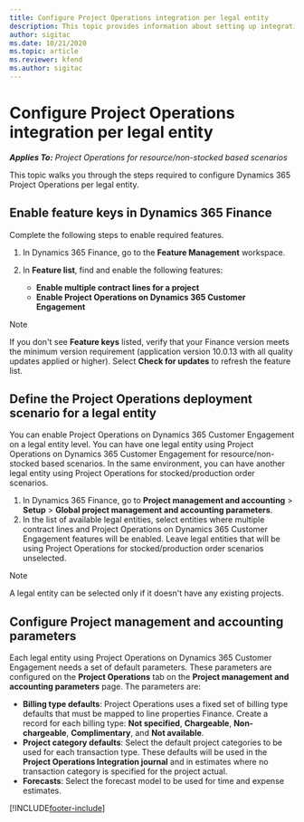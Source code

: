 ```yaml
---
title: Configure Project Operations integration per legal entity 
description: This topic provides information about setting up integration by legal entity in Project Operations.
author: sigitac
ms.date: 10/21/2020
ms.topic: article
ms.reviewer: kfend 
ms.author: sigitac
---
```


# Configure Project Operations integration per legal entity 

_**Applies To:** Project Operations for resource/non-stocked based scenarios_

This topic walks you through the steps required to configure Dynamics 365 Project Operations per legal entity.

## Enable feature keys in Dynamics 365 Finance

Complete the following steps to enable required features.

1. In Dynamics 365 Finance, go to the **Feature Management** workspace.
2. In **Feature list**, find and enable the following features:
  
    - **Enable multiple contract lines for a project**
    - **Enable Project Operations on Dynamics 365 Customer Engagement**

> [!NOTE]
> If you don't see **Feature keys** listed, verify that your Finance version meets the minimum version requirement (application version 10.0.13 with all quality updates applied or higher). Select **Check for updates** to refresh the feature list.

## Define the Project Operations deployment scenario for a legal entity

You can enable Project Operations on Dynamics 365 Customer Engagement on a legal entity level. You can have one legal entity using Project Operations on Dynamics 365 Customer Engagement for resource/non-stocked based scenarios. In the same environment, you can have another legal entity using Project Operations for stocked/production order scenarios.

1. In Dynamics 365 Finance, go to **Project management and accounting** > **Setup** > **Global project management and accounting parameters**.
2. In the list of available legal entities, select entities where multiple contract lines and Project Operations on Dynamics 365 Customer Engagement features will be enabled. Leave legal entities that will be using Project Operations for stocked/production order scenarios unselected.

> [!NOTE]
> A legal entity can be selected only if it doesn't have any existing projects.

## Configure Project management and accounting parameters

Each legal entity using Project Operations on Dynamics 365 Customer Engagement needs a set of default parameters. These parameters are configured on the **Project Operations** tab on the **Project management and accounting parameters** page. The parameters are:

  - **Billing type defaults**: Project Operations uses a fixed set of billing type defaults that must be mapped to line properties Finance. Create a record for each billing type: **Not specified**, **Chargeable**, **Non-chargeable**, **Complimentary**, and **Not available**.
  - **Project category defaults**: Select the default project categories to be used for each transaction type. These defaults will be used in the **Project Operations Integration journal** and in estimates where no transaction category is specified for the project actual.
  - **Forecasts**: Select the forecast model to be used for time and expense estimates.


[!INCLUDE[footer-include](../includes/footer-banner.md)]
